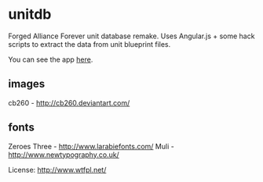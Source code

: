 unitdb
======

Forged Alliance Forever unit database remake. Uses Angular.js + some hack scripts to extract the data from unit blueprint files.

You can see the app [here](http://spooky.github.io/unitdb).

images
------

cb260 - http://cb260.deviantart.com/

fonts
-----

Zeroes Three - http://www.larabiefonts.com/
Muli - http://www.newtypography.co.uk/


License: http://www.wtfpl.net/